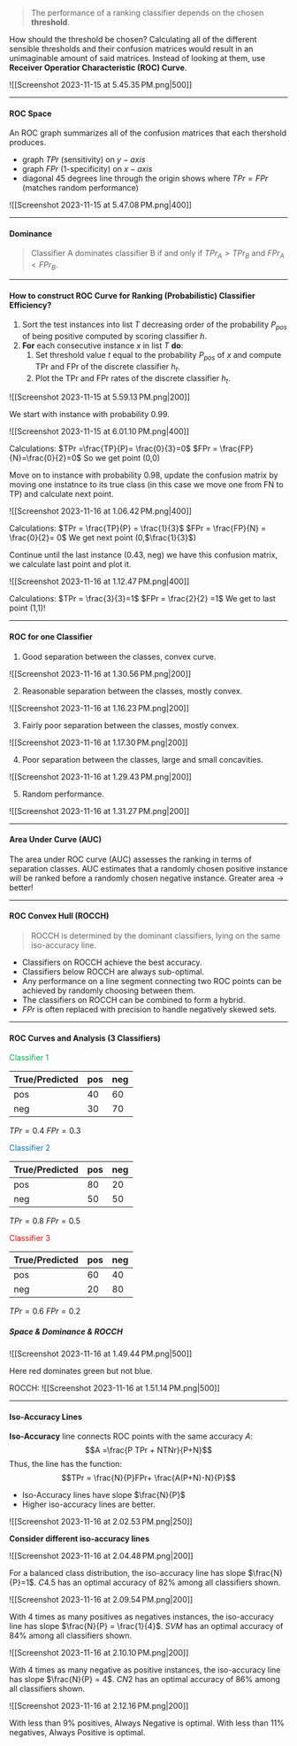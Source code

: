 
> The performance of a ranking classifier depends on the chosen **threshold**.

How should the threshold be chosen?
Calculating all of the different sensible thresholds and their confusion matrices would result in an unimaginable amount of said matrices. Instead of looking at them, use **Receiver Operatior Characteristic (ROC) Curve**.

![[Screenshot 2023-11-15 at 5.45.35 PM.png|500]]

---
#### ROC Space

An ROC graph summarizes all of the confusion matrices that each thershold produces.
- graph $TPr$ (sensitivity) on $y-axis$
- graph $FPr$ (1-specificity) on $x-axis$
- diagonal 45 degrees line through the origin shows where $TPr = FPr$ (matches random performance)

![[Screenshot 2023-11-15 at 5.47.08 PM.png|400]]

---
#### Dominance

> Classifier A dominates classifier B if and only if $TPr_A > TPr_B$ and $FPr_A < FPr_B$.

---
#### How to construct ROC Curve for Ranking (Probabilistic) Classifier Efficiency?

1. Sort the test instances into list $T$ decreasing order of the probability $P_{pos}$ of being positive computed by scoring classifier $h$.
2. **For** each consecutive instance $x$ in list $T$ **do**:
	1. Set threshold value $t$ equal to the probability $P_{pos}$ of $x$ and compute TPr and FPr of the discrete classifier $h_t$.
	2. Plot the TPr and FPr rates of the discrete classifier $h_t$.

![[Screenshot 2023-11-15 at 5.59.13 PM.png|200]]

We start with instance with probability 0.99.

![[Screenshot 2023-11-15 at 6.01.10 PM.png|400]]

Calculations:
$TPr =\frac{TP}{P}= \frac{0}{3}=0$
$FPr = \frac{FP}{N}=\frac{0}{2}=0$
So we get point (0,0)

Move on to instance with probability 0.98, update the confusion matrix by moving one instatnce to its true class (in this case we move one from FN to TP) and calculate next point.

![[Screenshot 2023-11-16 at 1.06.42 PM.png|400]]

Calculations: 
$TPr = \frac{TP}{P} = \frac{1}{3}$
$FPr = \frac{FP}{N} = \frac{0}{2}= 0$
We get next point (0,$\frac{1}{3}$)

Continue until the last instance (0.43, neg) we have this confusion matrix, we calculate last point and plot it.

![[Screenshot 2023-11-16 at 1.12.47 PM.png|400]]

Calculations:
$TPr = \frac{3}{3}=1$
$FPr = \frac{2}{2} =1$
We get to last point (1,1)!

---
#### ROC for one Classifier

1. Good separation between the classes, convex curve.

![[Screenshot 2023-11-16 at 1.30.56 PM.png|200]]

2. Reasonable separation between the classes, mostly convex.

![[Screenshot 2023-11-16 at 1.16.23 PM.png|200]]

3. Fairly poor separation between the classes, mostly convex.

![[Screenshot 2023-11-16 at 1.17.30 PM.png|200]]

4. Poor separation between the classes, large and small concavities.

![[Screenshot 2023-11-16 at 1.29.43 PM.png|200]]

5. Random performance.

![[Screenshot 2023-11-16 at 1.31.27 PM.png|200]]

---
#### Area Under Curve (AUC)

The area under ROC curve (AUC) assesses the ranking in terms of separation classes. 
AUC estimates that a randomly chosen positive instance will be ranked before a randomly chosen negative instance.
Greater area -> better!

---
#### ROC Convex Hull (ROCCH)

> ROCCH is determined by the dominant classifiers, lying on the same iso-accuracy line.

- Classifiers on ROCCH achieve the best accuracy.
- Classifiers below ROCCH are always sub-optimal.
- Any performance on a line segment connecting two ROC points can be achieved by randomly choosing between them.
- The classifiers on ROCCH can be combined to form a hybrid.
- $FPr$ is often replaced with precision to handle negatively skewed sets.

---
#### ROC Curves and Analysis (3 Classifiers)

<font color="#00b050">Classifier 1</font>

|True/Predicted | pos     |  neg    |
|:-----|:-----|:-----|
|  pos    |  40    |  60    |
|   neg   |   30   |  70    |

$TPr = 0.4$
$FPr = 0.3$

<font color="#0070c0">Classifier 2</font>

|True/Predicted | pos     |  neg    |
|:-----|:-----|:-----|
|  pos    |  80    |  20    |
|   neg   |   50   |  50    |

$TPr = 0.8$
$FPr = 0.5$

<font color="#ff0000">Classifier 3</font>

|True/Predicted | pos     |  neg    |
|:-----|:-----|:-----|
|  pos    |  60    |  40    |
|   neg   |   20   |  80    |

$TPr = 0.6$
$FPr = 0.2$

##### Space & Dominance & ROCCH

![[Screenshot 2023-11-16 at 1.49.44 PM.png|500]]

Here red dominates green but not blue.

ROCCH:
![[Screenshot 2023-11-16 at 1.51.14 PM.png|500]]

---
#### Iso-Accuracy Lines

**Iso-Accuracy** line connects ROC points with the same accuracy $A$: $$A =\frac{P TPr + NTNr}{P+N}$$
Thus, the line has the function: $$TPr = \frac{N}{P}FPr+ \frac{A(P+N)-N}{P}$$
* Iso-Accuracy lines have slope $\frac{N}{P}$
* Higher iso-accuracy lines are better.

![[Screenshot 2023-11-16 at 2.02.53 PM.png|250]]

**Consider different iso-accuracy lines**

![[Screenshot 2023-11-16 at 2.04.48 PM.png|200]]

For a balanced class distribution, the iso-accuracy line has slope $\frac{N}{P}=1$.
$C4.5$ has an optimal accuracy of 82% among all classifiers shown.

![[Screenshot 2023-11-16 at 2.09.54 PM.png|200]]

With 4 times as many positives as negatives instances, the iso-accuracy line has slope $\frac{N}{P} = \frac{1}{4}$.
$SVM$ has an optimal accuracy of 84% among all classifiers shown.

![[Screenshot 2023-11-16 at 2.10.10 PM.png|200]]

With 4 times as many negative as positive instances, the iso-accuracy line has slope $\frac{N}{P} = 4$.
$CN2$ has an optimal accuracy of 86% among all classifiers shown.

![[Screenshot 2023-11-16 at 2.12.16 PM.png|200]]

With less than 9% positives, Always Negative is optimal.
With less than 11% negatives, Always Positive is optimal.
